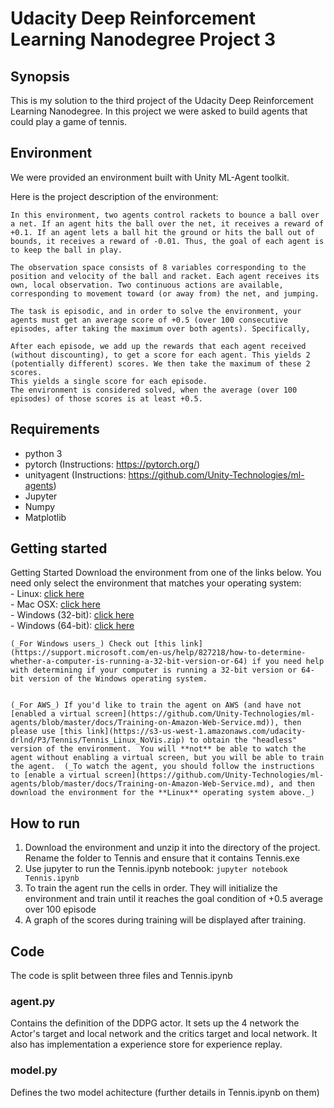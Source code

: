 # Udacity Deep Reinforcement Learning Nanodegree Project 3

## Synopsis

This is my solution to the third project of the Udacity Deep Reinforcement Learning Nanodegree. In this project we were asked to build agents that could play a game of tennis. 

## Environment

We were provided an environment built with Unity ML-Agent toolkit. 

Here is the project description of the environment:

```
In this environment, two agents control rackets to bounce a ball over a net. If an agent hits the ball over the net, it receives a reward of +0.1. If an agent lets a ball hit the ground or hits the ball out of bounds, it receives a reward of -0.01. Thus, the goal of each agent is to keep the ball in play.

The observation space consists of 8 variables corresponding to the position and velocity of the ball and racket. Each agent receives its own, local observation. Two continuous actions are available, corresponding to movement toward (or away from) the net, and jumping.

The task is episodic, and in order to solve the environment, your agents must get an average score of +0.5 (over 100 consecutive episodes, after taking the maximum over both agents). Specifically,

After each episode, we add up the rewards that each agent received (without discounting), to get a score for each agent. This yields 2 (potentially different) scores. We then take the maximum of these 2 scores.
This yields a single score for each episode.
The environment is considered solved, when the average (over 100 episodes) of those scores is at least +0.5.
```

## Requirements

* python 3
* pytorch (Instructions: https://pytorch.org/)
* unityagent (Instructions: https://github.com/Unity-Technologies/ml-agents)
* Jupyter
* Numpy
* Matplotlib


## Getting started

Getting Started
 Download the environment from one of the links below.  You need only select the environment that matches your operating system:       
    - Linux: [click here](https://s3-us-west-1.amazonaws.com/udacity-drlnd/P3/Tennis/Tennis_Linux.zip)      
    - Mac OSX: [click here](https://s3-us-west-1.amazonaws.com/udacity-drlnd/P3/Tennis/Tennis.app.zip)      
    - Windows (32-bit): [click here](https://s3-us-west-1.amazonaws.com/udacity-drlnd/P3/Tennis/Tennis_Windows_x86.zip)     
    - Windows (64-bit): [click here](https://s3-us-west-1.amazonaws.com/udacity-drlnd/P3/Tennis/Tennis_Windows_x86_64.zip)     
    
    (_For Windows users_) Check out [this link](https://support.microsoft.com/en-us/help/827218/how-to-determine-whether-a-computer-is-running-a-32-bit-version-or-64) if you need help with determining if your computer is running a 32-bit version or 64-bit version of the Windows operating system.
  
  
    (_For AWS_) If you'd like to train the agent on AWS (and have not [enabled a virtual screen](https://github.com/Unity-Technologies/ml-agents/blob/master/docs/Training-on-Amazon-Web-Service.md)), then please use [this link](https://s3-us-west-1.amazonaws.com/udacity-drlnd/P3/Tennis/Tennis_Linux_NoVis.zip) to obtain the "headless" version of the environment.  You will **not** be able to watch the agent without enabling a virtual screen, but you will be able to train the agent.  (_To watch the agent, you should follow the instructions to [enable a virtual screen](https://github.com/Unity-Technologies/ml-agents/blob/master/docs/Training-on-Amazon-Web-Service.md), and then download the environment for the **Linux** operating system above._)



## How to run

1. Download the environment and unzip it into the directory of the project. Rename the folder to Tennis and ensure that it contains Tennis.exe 
2. Use jupyter to run the Tennis.ipynb notebook: `jupyter notebook Tennis.ipynb`
3. To train the agent run the cells in order. They will initialize the environment and train until it reaches the goal condition of +0.5 average over 100 episode
4. A graph of the scores during training will be displayed after training. 

## Code

The code is split between three files and Tennis.ipynb

### agent.py

Contains the definition of the DDPG actor. It sets up the 4 network the Actor's target and local network and the critics target and local network. It also has implementation a experience store for experience replay. 

### model.py

Defines the two model achitecture (further details in Tennis.ipynb on them)


